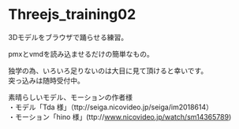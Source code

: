 # Threejs_training02

3Dモデルをブラウザで踊らせる練習。

pmxとvmdを読み込ませるだけの簡単なもの。

独学の為、いろいろ足りないのは大目に見て頂けると幸いです。  
突っ込みは随時受付中。

素晴らしいモデル、モーションの作者様  
・モデル「Tda 様」（ttp://seiga.nicovideo.jp/seiga/im2018614）  
・モーション「hino 様」(ttp://www.nicovideo.jp/watch/sm14365789)  